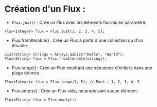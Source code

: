 <!-- .slide: -->

# Création d'un Flux :

* _`Flux.just()`_ : Crée un Flux avec les éléments fournis en paramètre.
```java[]
Flux<Integer> flux = Flux.just(1, 2, 3, 4, 5);
```
* Flux.fromIterable() : Crée un Flux à partir d'une collection ou d'un itérable.
```java[]
List<String> strings = Arrays.asList("Hello", "World");
Flux<String> flux = Flux.fromIterable(strings);
```
* Flux.range() : Crée un Flux émettant une séquence d'entiers dans une plage donnée.
```java[]
Flux<Integer> flux = Flux.range(1, 5); // Émet : 1, 2, 3, 4, 5
```
* Flux.empty() : Crée un Flux vide, ne produisant aucun élément.
```java[]
Flux<String> flux = Flux.empty();
```
